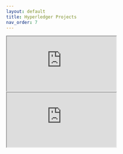 ```yaml
---
layout: default
title: Hyperledger Projects
nav_order: 7
---
```

[//]: # (SPDX-License-Identifier: CC-BY-4.0)

<div>
    <iframe src="https://landscape.hyperledger.org/card-mode">
    </iframe>
    <iframe src="https://youtu.be/KpHtb9JcHJI">
    </iframe>
</div>
